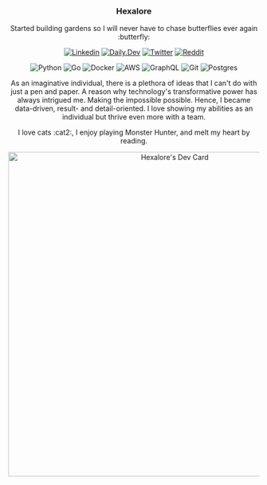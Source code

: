 <h3 align="center">Hexalore</h3>

<p align="center">Started building gardens so I will never have to chase butterflies ever again :butterfly:</p> 

<p align="center">
  <a href="https://www.linkedin.com/in/mimahsioson" target="_blank"><img alt="Linkedin" src="https://img.shields.io/badge/LinkedIn-0077B5?style=for-the-badge&logo=linkedin&logoColor=white"></a> 
  <a href="https://app.daily.dev/hexalore" target="_blank"><img alt="Daily.Dev" src="https://img.shields.io/badge/daily.dev-CE3DF3?style=for-the-badge&logo=daily.dev&logoColor=white"></a>
  <a href="https://x.com/hexa_lore" target="_blank"><img alt="Twitter" src="https://img.shields.io/badge/twitter-000000?style=for-the-badge&logo=X&logoColor=white"></a>
  <a href="https://www.reddit.com/user/hexalore/" target="_blank"><img alt="Reddit" src="https://img.shields.io/badge/Reddit-FF4500?style=for-the-badge&logo=reddit&logoColor=white"></a>
</p>

<p align="center">
        <img src="https://github.com/user-attachments/assets/110f10d1-8599-4169-a6e4-c9a651ffddf9" alt="Python">
        <img src="https://github.com/user-attachments/assets/b9fd7f1b-2473-416f-b29f-8bb7aa2c0eaa" alt="Go">
        <img src="https://github.com/user-attachments/assets/eb78dc15-599d-4dc7-8930-433572b08677" alt="Docker">
        <img src="https://github.com/user-attachments/assets/f9a056c8-e328-4305-a6dc-6a76be64e0b1" alt="AWS">
        <img src="https://github.com/user-attachments/assets/4693658e-f1fe-407b-91f3-950605617a41" alt="GraphQL">
        <img src="https://github.com/user-attachments/assets/3ec359c4-ee07-41a6-ad91-48ca95d39366" alt="Git">
        <img src="https://github.com/user-attachments/assets/69656529-d688-4d4e-b101-ef2edbd42c68" alt="Postgres">
</p>

<p align="center">As an imaginative individual, there is a plethora of ideas that I can't do with just a pen and paper. A reason why technology's transformative power has always intrigued me. Making the impossible possible. Hence, I became data-driven, result- and detail-oriented. I love showing my abilities as an individual but thrive even more with a team.</p>

<p align="center">I love cats :cat2:, I enjoy playing Monster Hunter, and melt my heart by reading.</p>

<p align="center">
<a href="https://app.daily.dev/hexalore"><img src="https://api.daily.dev/devcards/v2/lOYY3FBkVyjcBki4opzB3.png?type=wide&r=n1g" width="652" alt="Hexalore's Dev Card"/></a>
</p>
